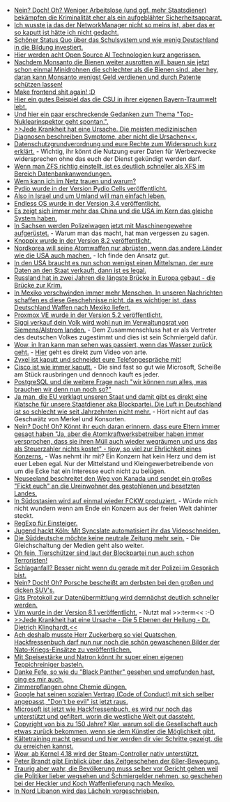 * [Nein? Doch! Oh? Weniger Arbeitslose (und ggf. mehr Staatsdiener) bekämpfen die Kriminalität eher als ein aufgeblähter Sicherheitsapparat.](https://www.maskenfall.de/?p=12595)
* [Ich wusste ja das der NetworkManager nicht so meins ist, aber das er so kaputt ist hätte ich nicht gedacht.](https://blog.fefe.de/?ts=a4041eeb)
* [Schöner Status Quo über das Schulsystem und wie wenig Deutschland in die Bildung investiert.](https://netzfrauen.org/2018/05/15/teacher/)
* [Hier werden acht Open Source AI Technologien kurz angerissen.](https://opensource.com/article/18/5/top-8-open-source-ai-technologies-machine-learning)
* [Nachdem Monsanto die Bienen weiter ausrotten will, bauen sie jetzt schon einmal Minidrohnen die schlechter als die Bienen sind, aber hey, daran kann Monsanto wenigst Geld verdienen und durch Patente schützen lassen!](https://blog.fefe.de/?ts=a4076cf2)
* [Make frontend shit again! :D](https://makefrontendshitagain.party/)
* [Hier ein gutes Beispiel das die CSU in ihrer eigenen Bayern-Traumwelt lebt.](https://blog.fefe.de/?ts=a4043386)
* [Und hier ein paar erschreckende Gedanken zum Thema "Top-Nuklearinspektor geht spontan.".](https://blog.fefe.de/?ts=a4042ddb)
* [>>Jede Krankheit hat eine Ursache. Die meisten medizinischen Diagnosen beschreiben Symptome, aber nicht die Ursachen<<.](http://www.welt-im-wandel.tv/video/jede-krankheit-hat-eine-ursache-die-5-ebenen-der-heilung/)
* [Datenschutzgrundverordnung und eure Rechte zum Widerspruch kurz erklärt.](https://www.security-insider.de/was-sich-durch-die-dsgvo-bei-online-werbung-aendert-a-685868/) - Wichtig, ihr könnt die Nutzung eurer Daten für Werbezwecke widersprechen ohne das euch der Dienst gekündigt werden darf.
* [Wenn man ZFS richtig einstellt, ist es deutlich schneller als XFS im Bereich Datenbankanwendungen.](https://www.percona.com/blog/2018/05/15/about-zfs-performance/)
* [Wem kann ich im Netz trauen und warum?](https://berlin-ak.ftp.media.ccc.de/events/fiffkon/2017/h264-hd/fiffkon17-16-deu-IT-Sicherheit_im_Gesundheitswesen_hd.mp4)
* [Pydio wurde in der Version Pydio Cells veröffentlicht.](https://www.pro-linux.de/news/1/25897/filesharing-software-pydio-erfindet-sich-neu.html)
* [Also in Israel und um Umland will man einfach leben.](https://blog.fefe.de/?ts=a4053071)
* [Endless OS wurde in der Version 3.4 veröffentlicht.](https://www.pro-linux.de/news/1/25896/endless-os-34-herausgegeben.html)
* [Es zeigt sich immer mehr das China und die USA im Kern das gleiche System haben.](https://blog.fefe.de/?ts=a40520cc)
* [In Sachsen werden Polizeiwagen jetzt mit Maschinengewehre aufgerüstet.](https://www.freiepresse.de/NACHRICHTEN/TOP-THEMA/Polizei-Panzerwagen-sollen-Maschinengewehre-bekommen-artikel10208524.php) - Warum man das macht, hat man vergessen zu sagen.
* [Knoppix wurde in der Version 8.2 veröffentlicht.](https://www.pro-linux.de/news/1/25898/knoppix-82-ver%C3%B6ffentlicht.html)
* [Nordkorea will seine Atomwaffen nur abrüsten, wenn das andere Länder wie die USA auch machen.](https://blog.fefe.de/?ts=a4053b46) - Ich finde den Ansatz gut.
* [In den USA braucht es nun schon wenigst einen Mittelsman, der eure Daten an den Staat verkauft, dann ist es legal.](https://blog.fefe.de/?ts=a402c513)
* [Russland hat in zwei Jahren die längste Brücke in Europa gebaut - die Brücke zur Krim.](https://de.wikipedia.org/wiki/Krim-Br%C3%BCcke)
* [In Mexiko verschwinden immer mehr Menschen. In unseren Nachrichten schaffen es diese Geschehnisse nicht, da es wichtiger ist, dass Deutschland Waffen nach Mexiko liefert.](https://netzfrauen.org/2018/05/17/mexiko/)
* [Proxmox VE wurde in der Version 5.2 veröffentlicht.](https://www.pro-linux.de/news/1/25903/proxmox-ve-52-erleichtert-einrichtung-virtueller-maschinen.html)
* [Siggi verkauf dein Volk wird wohl nun im Verwaltungsrat von Siemens/Alstrom landen.](https://blog.fefe.de/?ts=a4038b73) - Dem Zusammenschluss hat er als Vertreter des deutschen Volkes zugestimmt und dies ist sein Schmiergeld dafür.
* [Wow, in Iran kann man sehen was passiert, wenn das Wasser zurück geht.](https://blog.fefe.de/?ts=a4038a8e) - [Hier](https://www.youtube.com/watch?v=ebpL96HMbLs) geht es direkt zum Video von arte.
* [Zyxel ist kaputt und schneidet eure Telefongespräche mit!](https://blog.fefe.de/?ts=a4034ea9)
* [Cisco ist wie immer kaputt.](https://blog.fefe.de/?ts=a4034fb0) - Die sind fast so gut wie Microsoft, Scheiße am Stück rausbringen und dennoch kauft es jeder.
* [PostgreSQL und die weitere Frage nach "wir können nun alles, was brauchen wir denn nun noch so?"](https://lwn.net/Articles/754790)
* [Ja man, die EU verklagt unseren Staat und damit gibt es direkt eine Klatsche für unsere Staatdiener aka Blockpartei. Die Luft in Deutschland ist so schlecht wie seit Jahrzehnten nicht mehr.](https://netzfrauen.org/2018/05/18/57757/) - Hört nicht auf das Geschwätz von Merkel und Konsorten.
* [Nein? Doch! Oh? Könnt ihr euch daran erinnern, dass eure Eltern immer gesagt haben "Ja, aber die Atomkraftwerksbetreiber haben immer versprochen, dass sie ihren Müll auch wieder wegräumen und uns das als Steuerzahler nichts kostet" - tjow, so viel zur Ehrlichkeit eines Konzerns.](http://www.sonnenseite.com/de/wirtschaft/wortbruch-der-atomkonzerne.html) - Was nehmt ihr mit? Ein Konzern hat kein Herz und dem ist euer Leben egal. Nur der Mittelstand und Kleingewerbetreibende von um die Ecke hat ein Interesse euch nicht zu belügen.
* [Neuseeland beschreitet den Weg von Kanada und sendet ein großes "Fickt euch" an die Ureinwohner des gestohlenen und besetzten Landes.](https://netzfrauen.org/2018/05/18/newzealand/)
* [In Südostasien wird auf einmal wieder FCKW produziert.](https://blog.fefe.de/?ts=a403b2ad) - Würde mich nicht wundern wenn am Ende ein Konzern aus der freien Welt dahinter steckt.
* [RegExp für Einsteiger.](https://opensource.com/article/18/5/getting-started-regular-expressions)
* [Jugend hackt Köln: Mit Syncslate automatisiert ihr das Videoschneiden.](https://ftp.fau.de/cdn.media.ccc.de/events/jugendhackt/2018/h264-hd/jh18_koeln-4004-deu-Syncslate_hd.mp4)
* [Die Süddeutsche möchte keine neutrale Zeitung mehr sein.](https://blog.fefe.de/?ts=a40054d1) - Die Gleichschaltung der Medien geht also weiter.
* [Oh fein, Tierschützer sind laut der Blockpartei nun auch schon Terroristen!](https://netzfrauen.org/2018/05/18/kloeckner/)
* [Schlaganfall? Besser nicht wenn du gerade mit der Polizei im Gespräch bist.](https://blog.fefe.de/?ts=a4007a73)
* [Nein? Doch! Oh? Porsche bescheißt am derbsten bei den großen und dicken SUV's.](https://blog.fefe.de/?ts=a401dadc)
* [Gits Protokoll zur Datenübermittlung wird demnächst deutlich schneller werden.](https://www.phoronix.com/scan.php?page=news_item&px=Git-Gets-New-Wire-Protocol)
* [Vim wurde in der Version 8.1 veröffentlicht.](https://www.vim.org/vim-8.1-released.php) - Nutzt mal >>:term<< :-D
* [>>Jede Krankheit hat eine Ursache - Die 5 Ebenen der Heilung - Dr. Dietrich Klinghardt.<<](http://www.welt-im-wandel.tv/video/jede-krankheit-hat-eine-ursache-die-5-ebenen-der-heilung-dr-dietrich-klinghardt/)
* [Ach deshalb musste Herr Zuckerberg so viel Quatschen, Hackfressenbuch darf nun nur noch die schön gewaschenen Bilder der Nato-Kriegs-Einsätze zu veröffentlichen.](https://propagandaschau.wordpress.com/2018/05/18/facebook-wird-zum-nato-organ/)
* [Mit Speisestärke und Natron könnt ihr super einen eigenen Teppichreiniger basteln.](https://www.smarticular.net/teppich-reinigen-natron-backpulver-speisestaerke-essigwasser-salz/)
* [Danke Fefe, so wie du "Black Panther" gesehen und empfunden hast, ging es mir auch.](https://blog.fefe.de/?ts=a401a79d)
* [Zimmerpflangen ohne Chemie düngen.](https://www.smarticular.net/zimmerpflanzen-nachhaltig-pflegen-duengen-umtopfen-schaedlinge-ohne-chemie/)
* [Google hat seinen sozialen Vertrag (Code of Conduct) mit sich selber angepasst, "Don't be evil" ist jetzt raus.](https://blog.fefe.de/?ts=a5fedf17)
* [Microsoft ist jetzt wie Hackfressenbuch, es wird nur noch das unterstützt und gefiltert, worin die westliche Welt gut dassteht.](https://blog.fefe.de/?ts=a5fed6fc)
* [Copyright von bis zu 150 Jahre? Klar, warum soll die Gesellschaft auch etwas zurück bekommen, wenn sie dem Künstler die Möglichkeit gibt.](https://blog.fefe.de/?ts=a5fe4527)
* [Kältetraining macht gesund und hier werden dir vier Schritte gezeigt, die du erreichen kannst.](https://www.smarticular.net/kaeltetraining-kalt-duschen-eisbad-gesundheit-abnehmen/)
* [Wow, ab Kernel 4.18 wird der Steam-Controller nativ unterstützt.](https://www.phoronix.com/scan.php?page=news_item&px=Steam-Controller-Linux-4.18)
* [Peter Brandt gibt Einblick über das Zeitgeschehen der 68er-Bewegung.](https://weltnetz.tv/video/1487-zeitgeschehen-1-die-68er-bewegung)
* [Traurig aber wahr, die Bevölkerung muss selber vor Gericht gehen weil die Politiker lieber wegsehen und Schmiergelder nehmen, so geschehen bei der Heckler und Koch Waffenlieferung nach Mexiko.](http://www.sonnenseite.com/de/politik/starke-proteste-gegen-toedliche-ruestungsexporte.html)
* [In Nord Libanon wird das Lächeln vorgeschrieben.](https://blog.fefe.de/?ts=a5fc4b43)
